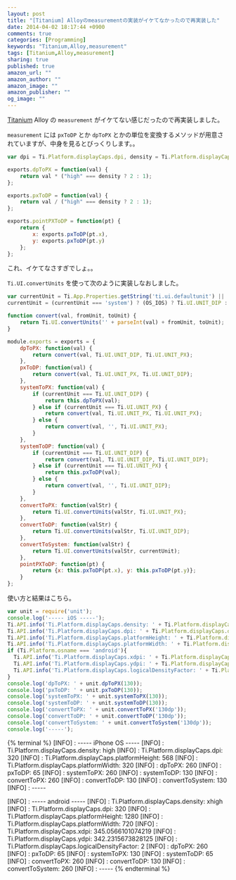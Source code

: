 ```yaml
---
layout: post
title: "[Titanium] Alloyのmeasurementの実装がイケてなかったので再実装した"
date: 2014-04-02 18:17:44 +0900
comments: true
categories: [Programming]
keywords: "Titanium,Alloy,measurement"
tags: [Titanium,Alloy,measurement]
sharing: true
published: true
amazon_url: ""
amazon_author: ""
amazon_image: ""
amazon_publisher: ""
og_image: ""
---
```


[Titanium](http://www.appcelerator.com/titanium/) Alloy の `measurement` がイケてない感じだったので再実装しました。

`measurement` には `pxToDP` とか `dpToPX` とかの単位を変換するメソッドが用意されていますが、中身を見るとびっくりします。。

<!-- more -->

```javascript alloy/measurement.js (alloy 1.3.1)
var dpi = Ti.Platform.displayCaps.dpi, density = Ti.Platform.displayCaps.density;

exports.dpToPX = function(val) {
    return val * ("high" === density ? 2 : 1);
};

exports.pxToDP = function(val) {
    return val / ("high" === density ? 2 : 1);
};

exports.pointPXToDP = function(pt) {
    return {
        x: exports.pxToDP(pt.x),
        y: exports.pxToDP(pt.y)
    };
};
```

これ、イケてなさすぎでしょ。。

`Ti.UI.convertUnits` を使って次のように実装しなおしました。

```javascript lib/unit.js
var currentUnit = Ti.App.Properties.getString('ti.ui.defaultunit') || 'system';
currentUnit = (currentUnit === 'system') ? (OS_IOS) ? Ti.UI.UNIT_DIP : Ti.UI.UNIT_PX : currentUnit;

function convert(val, fromUnit, toUnit) {
    return Ti.UI.convertUnits('' + parseInt(val) + fromUnit, toUnit);
}

module.exports = exports = {
    dpToPX: function(val) {
        return convert(val, Ti.UI.UNIT_DIP, Ti.UI.UNIT_PX);
    },
    pxToDP: function(val) {
        return convert(val, Ti.UI.UNIT_PX, Ti.UI.UNIT_DIP);
    },
    systemToPX: function(val) {
        if (currentUnit === Ti.UI.UNIT_DIP) {
            return this.dpToPX(val);
        } else if (currentUnit === Ti.UI.UNIT_PX) {
            return convert(val, Ti.UI.UNIT_PX, Ti.UI.UNIT_PX);
        } else {
            return convert(val, '', Ti.UI.UNIT_PX);
        }
    },
    systemToDP: function(val) {
        if (currentUnit === Ti.UI.UNIT_DIP) {
            return convert(val, Ti.UI.UNIT_DIP, Ti.UI.UNIT_DIP);
        } else if (currentUnit === Ti.UI.UNIT_PX) {
            return this.pxToDP(val);
        } else {
            return convert(val, '', Ti.UI.UNIT_DIP);
        }
    },
    convertToPX: function(valStr) {
        return Ti.UI.convertUnits(valStr, Ti.UI.UNIT_PX);
    },
    convertToDP: function(valStr) {
        return Ti.UI.convertUnits(valStr, Ti.UI.UNIT_DIP);
    },
    convertToSystem: function(valStr) {
        return Ti.UI.convertUnits(valStr, currentUnit);
    },
    pointPXToDP: function(pt) {
        return {x: this.pxToDP(pt.x), y: this.pxToDP(pt.y)};
    }
};
```


使い方と結果はこちら。

```javascript sample.js
var unit = require('unit');
console.log('----- iOS -----');
Ti.API.info('Ti.Platform.displayCaps.density: ' + Ti.Platform.displayCaps.density);
Ti.API.info('Ti.Platform.displayCaps.dpi: ' + Ti.Platform.displayCaps.dpi);
Ti.API.info('Ti.Platform.displayCaps.platformHeight: ' + Ti.Platform.displayCaps.platformHeight);
Ti.API.info('Ti.Platform.displayCaps.platformWidth: ' + Ti.Platform.displayCaps.platformWidth);
if (Ti.Platform.osname === 'android'){
  Ti.API.info('Ti.Platform.displayCaps.xdpi: ' + Ti.Platform.displayCaps.xdpi);
  Ti.API.info('Ti.Platform.displayCaps.ydpi: ' + Ti.Platform.displayCaps.ydpi);
  Ti.API.info('Ti.Platform.displayCaps.logicalDensityFactor: ' + Ti.Platform.displayCaps.logicalDensityFactor);
}
console.log('dpToPX: ' + unit.dpToPX(130));
console.log('pxToDP: ' + unit.pxToDP(130));
console.log('systemToPX: ' + unit.systemToPX(130));
console.log('systemToDP: ' + unit.systemToDP(130));
console.log('convertToPX: ' + unit.convertToPX('130dp'));
console.log('convertToDP: ' + unit.convertToDP('130dp'));
console.log('convertToSystem: ' + unit.convertToSystem('130dp'));
console.log('-----');
```

{% terminal %}
[INFO] :   ----- iPhone OS -----
[INFO] :   Ti.Platform.displayCaps.density: high
[INFO] :   Ti.Platform.displayCaps.dpi: 320
[INFO] :   Ti.Platform.displayCaps.platformHeight: 568
[INFO] :   Ti.Platform.displayCaps.platformWidth: 320
[INFO] :   dpToPX: 260
[INFO] :   pxToDP: 65
[INFO] :   systemToPX: 260
[INFO] :   systemToDP: 130
[INFO] :   convertToPX: 260
[INFO] :   convertToDP: 130
[INFO] :   convertToSystem: 130
[INFO] :   -----

[INFO] :   ----- android -----
[INFO] :   Ti.Platform.displayCaps.density: xhigh
[INFO] :   Ti.Platform.displayCaps.dpi: 320
[INFO] :   Ti.Platform.displayCaps.platformHeight: 1280
[INFO] :   Ti.Platform.displayCaps.platformWidth: 720
[INFO] :   Ti.Platform.displayCaps.xdpi: 345.0566101074219
[INFO] :   Ti.Platform.displayCaps.ydpi: 342.2315673828125
[INFO] :   Ti.Platform.displayCaps.logicalDensityFactor: 2
[INFO] :   dpToPX: 260
[INFO] :   pxToDP: 65
[INFO] :   systemToPX: 130
[INFO] :   systemToDP: 65
[INFO] :   convertToPX: 260
[INFO] :   convertToDP: 130
[INFO] :   convertToSystem: 260
[INFO] :   -----
{% endterminal %}
